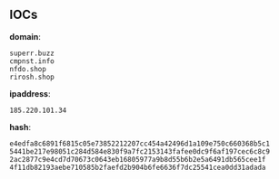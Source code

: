 
## IOCs

__domain__:

```text
superr.buzz
cmpnst.info
nfdo.shop
rirosh.shop
```
__ipaddress__:

```text
185.220.101.34
```
__hash__:

```text
e4edfa8c6891f6815c05e73852212207cc454a42496d1a109e750c660368b5c1
5441be217e98051c284d584e830f9a7fc2153143fafee0dc9f6af197cec6c8c9
2ac2877c9e4cd7d70673c0643eb16805977a9b8d55b6b2e5a6491db565cee1f
4f11db82193aebe710585b2faefd2b904b6fe6636f7dc25541cea0dd31adada
```